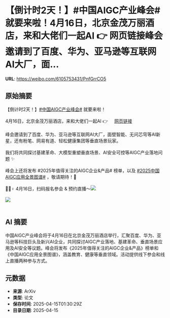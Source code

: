 # 【倒计时2天！】#中国AIGC产业峰会# 就要来啦！4月16日，北京金茂万丽酒店，来和大佬们一起AI 👉 网页链接峰会邀请到了百度、华为、亚马逊等互联网AI大厂，面...

**URL**: https://weibo.com/6105753431/PnfGrrCO5

## 原始摘要

【倒计时2天！】<a href="https://m.weibo.cn/search?containerid=231522type%3D1%26t%3D10%26q%3D%23%E4%B8%AD%E5%9B%BDAIGC%E4%BA%A7%E4%B8%9A%E5%B3%B0%E4%BC%9A%23&amp;extparam=%23%E4%B8%AD%E5%9B%BDAIGC%E4%BA%A7%E4%B8%9A%E5%B3%B0%E4%BC%9A%23" data-hide=""><span class="surl-text">#中国AIGC产业峰会#</span></a> 就要来啦！<br><br>4月16日，北京金茂万丽酒店，来和大佬们一起AI 👉 <a href="https://weibo.cn/sinaurl?u=https%3A%2F%2Fhdxu.cn%2FArf5" data-hide=""><span class="url-icon"><img style="width: 1rem;height: 1rem" src="https://h5.sinaimg.cn/upload/2015/09/25/3/timeline_card_small_web_default.png" referrerpolicy="no-referrer"></span><span class="surl-text">网页链接</span></a><br><br>峰会邀请到了百度、华为、亚马逊等互联网AI大厂，面壁智能、无问芯穹等AI新星，还有粉笔、网易有道、轻松健康集团等垂直场景玩家。<br><br>我们将共同探讨基建革命、大模型重塑垂直场景、AI安全可控等AIGC产业落地问题 ✨<br><br>峰会上还将发布 #2025年值得关注的AIGC企业&amp;产品# 榜单，以及 <a href="https://m.weibo.cn/search?containerid=231522type%3D1%26t%3D10%26q%3D%232025%E4%B8%AD%E5%9B%BDAIGC%E5%BA%94%E7%94%A8%E5%85%A8%E6%99%AF%E5%9B%BE%E8%B0%B1%23&amp;extparam=%232025%E4%B8%AD%E5%9B%BDAIGC%E5%BA%94%E7%94%A8%E5%85%A8%E6%99%AF%E5%9B%BE%E8%B0%B1%23" data-hide=""><span class="surl-text">#2025中国AIGC应用全景图谱#</span></a> ，敬请期待！🥳<br><br>🙋🏻♀️ 4月16日，扫码报名参会 &amp; 预约直播～<img style="" src="https://tvax1.sinaimg.cn/large/006Fd7o3gy1i0gkowg7c6j30yiakghdv.jpg" referrerpolicy="no-referrer"><br><br><img style="" src="https://tvax4.sinaimg.cn/large/006Fd7o3gy1i0gkpx6exdj30yi1pcwy1.jpg" referrerpolicy="no-referrer"><br><br>

## AI 摘要

中国AIGC产业峰会将于4月16日在北京金茂万丽酒店举行，汇聚百度、华为、亚马逊等科技巨头及新兴AI企业，共同探讨AIGC产业落地、基建革命、垂直场景应用及AI安全等议题。峰会将发布《2025年值得关注的AIGC企业&产品》榜单和《中国AIGC应用全景图谱》，涵盖教育、健康等垂直领域。活动提供线下参会和线上直播两种参与方式。

## 元数据

- **来源**: ArXiv
- **类型**: 论文
- **保存时间**: 2025-04-15T01:30:29Z
- **目录日期**: 2025-04-15

